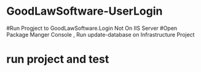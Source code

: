 # GoodLawSoftware-UserLogin

#Run Progject to GoodLawSoftware.Login Not On IIS Server
#Open Package Manger Console , Run update-database on Infrastructure Project
# run project and test 

